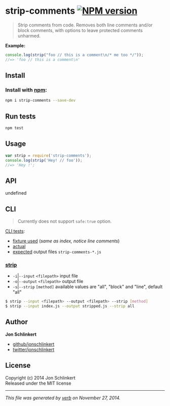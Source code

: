 # strip-comments [![NPM version](https://badge.fury.io/js/strip-comments.svg)](http://badge.fury.io/js/strip-comments)

> Strip comments from code. Removes both line comments and/or block comments, with options to leave protected comments unharmed.

**Example:**

```js
console.log(strip("foo // this is a comment\n/* me too */"));
//=> 'foo // this is a comment\n'
```



## Install
### Install with [npm](npmjs.org):

```bash
npm i strip-comments --save-dev
```

## Run tests

```bash
npm test
```

## Usage

```js
var strip = require('strip-comments');
console.log(strip('Hey! // foo'));
//=> 'Hey !';
```

## API
undefined


## CLI

> Currently does not support `safe:true` option.

[CLI tests](./test/test.js#L189):

- [fixture used](./test/fixtures/strip-comments.js) (*same as index, notice line comments*)
- [actual](./test/actual)
- [expected](./test/expected) output files `strip-comments-*.js`


### [strip](cli.js)

- `-i`|`--input` `<filepath>` input file
- `-o`|`--output` `<filepath>` output file
- `-s`|`--strip` `[method]` available values are "all", "block" and "line", default "all"

```bash
$ strip --input <filepath> --output <filepath> --strip [method]
$ strip --input index.js --output stripped.js --strip all
```

## Author

**Jon Schlinkert**
 
+ [github/jonschlinkert](https://github.com/jonschlinkert)
+ [twitter/jonschlinkert](http://twitter.com/jonschlinkert) 

## License
Copyright (c) 2014 Jon Schlinkert  
Released under the MIT license

***

_This file was generated by [verb](https://github.com/assemble/verb) on November 27, 2014._